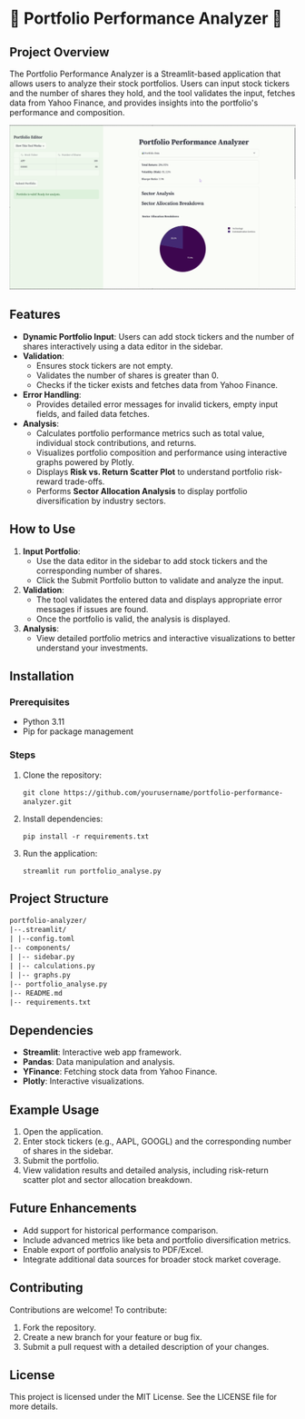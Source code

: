 # 💼 Portfolio Performance Analyzer 💼

## Project Overview  
The Portfolio Performance Analyzer is a Streamlit-based application that allows users to analyze their stock portfolios. Users can input stock tickers and the number of shares they hold, and the tool validates the input, fetches data from Yahoo Finance, and provides insights into the portfolio's performance and composition.

[![Watch the video](./image.png)](https://youtu.be/a8Nxz7PEKwE)


## Features  
- **Dynamic Portfolio Input**: Users can add stock tickers and the number of shares interactively using a data editor in the sidebar.  
- **Validation**:  
  - Ensures stock tickers are not empty.  
  - Validates the number of shares is greater than 0.  
  - Checks if the ticker exists and fetches data from Yahoo Finance.  
- **Error Handling**:  
  - Provides detailed error messages for invalid tickers, empty input fields, and failed data fetches.  
- **Analysis**:  
  - Calculates portfolio performance metrics such as total value, individual stock contributions, and returns.  
  - Visualizes portfolio composition and performance using interactive graphs powered by Plotly.  
  - Displays **Risk vs. Return Scatter Plot** to understand portfolio risk-reward trade-offs.  
  - Performs **Sector Allocation Analysis** to display portfolio diversification by industry sectors.

## How to Use  
1. **Input Portfolio**:  
   - Use the data editor in the sidebar to add stock tickers and the corresponding number of shares.  
   - Click the Submit Portfolio button to validate and analyze the input.  
2. **Validation**:  
   - The tool validates the entered data and displays appropriate error messages if issues are found.  
   - Once the portfolio is valid, the analysis is displayed.  
3. **Analysis**:  
   - View detailed portfolio metrics and interactive visualizations to better understand your investments.  

## Installation  

### Prerequisites  
- Python 3.11  
- Pip for package management  

### Steps  
1. Clone the repository:  
   ```
   git clone https://github.com/yourusername/portfolio-performance-analyzer.git
   ```  
2. Install dependencies:  
   ```
   pip install -r requirements.txt
   ```  
3. Run the application:  
   ```
   streamlit run portfolio_analyse.py
   ```  

## Project Structure  
```
portfolio-analyzer/ 
|--.streamlit/
| |--config.toml
|-- components/
| |-- sidebar.py 
| |-- calculations.py 
| |-- graphs.py 
|-- portfolio_analyse.py 
|-- README.md 
|-- requirements.txt 
```


## Dependencies  
- **Streamlit**: Interactive web app framework.  
- **Pandas**: Data manipulation and analysis.  
- **YFinance**: Fetching stock data from Yahoo Finance.  
- **Plotly**: Interactive visualizations.  

## Example Usage  
1. Open the application.  
2. Enter stock tickers (e.g., AAPL, GOOGL) and the corresponding number of shares in the sidebar.  
3. Submit the portfolio.  
4. View validation results and detailed analysis, including risk-return scatter plot and sector allocation breakdown.  

## Future Enhancements  
- Add support for historical performance comparison.  
- Include advanced metrics like beta and portfolio diversification metrics.  
- Enable export of portfolio analysis to PDF/Excel.  
- Integrate additional data sources for broader stock market coverage.  

## Contributing  
Contributions are welcome! To contribute:  
1. Fork the repository.  
2. Create a new branch for your feature or bug fix.  
3. Submit a pull request with a detailed description of your changes.  

## License  
This project is licensed under the MIT License. See the LICENSE file for more details.
